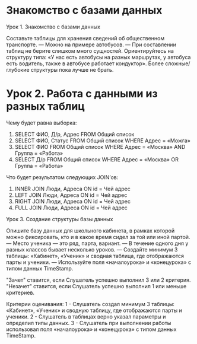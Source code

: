 # Знакомство с базами данных

Урок 1. Знакомство с базами данных

Составьте таблицы для хранения сведений об общественном транспорте.
— Можно на примере автобусов.
— При составлении таблиц не берите слишком много сущностей. Ориентируйтесь на структуру типа: «У нас есть автобусы на разных маршрутах, у автобуса есть водитель, также в автобусе работает кондуктор». Более сложные/глубокие структуры пока лучше не брать.

# Урок 2. Работа с данными из разных таблиц

Чему будет равна выборка:
1. SELECT ФИО, Д/р, Адрес FROM Общий список
2. SELECT ФИО, Статус FROM Общий список WHERE Адрес = «Можга»
3. SELECT ФИО FROM Общий список WHERE Адрес = «Москва» AND Группа = «Работа»
4. SELECT Д/р FROM Общий список WHERE Адрес = «Москва» OR Группа = «Работа»

Что будет результатом следующих JOIN’ов:
1. INNER JOIN Люди, Адреса ON id = Чей адрес
2. LEFT JOIN Люди, Адреса ON id = Чей адрес
3. RIGHT JOIN Люди, Адреса ON id = Чей адрес
4. FULL JOIN Люди, Адреса ON id = Чей адрес

Урок 3. Создание структуры базы данных

Опишите базу данных для школьного кабинета, в рамках которой можно фиксировать, кто и в какое время сидел за той или иной партой.
— Место ученика — это ряд, парта, вариант.
— В течение одного дня у разных классов бывает несколько уроков.
— Создайте минимум 3 таблицы: «Кабинет», «Ученик» и сводная таблица, где отображаются парты и ученики.
— Используйте поля «началоурока» и «конецурока» с типом данных TimeStamp.

"Зачет" ставится, если Слушатель успешно выполнил 3 или 2 критерия.
"Незачет" ставится, если Слушатель успешно выполнил 1 или меньше критериев.

Критерии оценивания:
1 - Слушатель создал минимум 3 таблицы: «Кабинет», «Ученик» и сводную таблицу, где отображаются парты и ученики.
2 - Слушатель в таблицах верно указал параметры и определил типы данных.
3 - Слушатель при выполнении работы использовал поля «началоурока» и «конецурока» с типом данных TimeStamp.
